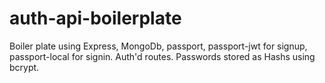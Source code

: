 # auth-api-boilerplate

Boiler plate using Express, MongoDb, passport, passport-jwt for signup, passport-local for signin. Auth'd routes. 
Passwords stored as Hashs using bcrypt. 
